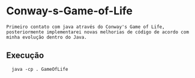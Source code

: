 # Conway-s-Game-of-Life
```
Primeiro contato com java através do Conway's Game of Life, posteriormente implementarei novas melhorias de código de acordo com minha evolução dentro do Java.
```



## Execução

```
  java -cp . GameOfLife
```
